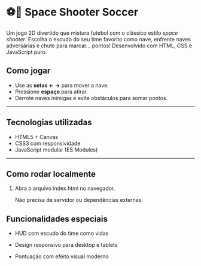 # ⚽🚀 Space Shooter Soccer

Um jogo 2D divertido que mistura futebol com o clássico estilo *space shooter*. Escolha o escudo do seu time favorito como nave, enfrente naves adversárias e chute para marcar... pontos! Desenvolvido com HTML, CSS e JavaScript puro.


## Como jogar

- Use as **setas ← →** para mover a nave.
- Pressione **espaço** para atirar.
- Derrote naves inimigas e evite obstáculos para somar pontos.

---

## Tecnologias utilizadas

- HTML5 + Canvas
- CSS3 com responsividade
- JavaScript modular (ES Modules)

---

## Como rodar localmente

1.  Abra o arquivo index.html no navegador.

    Não precisa de servidor ou dependências externas.



## Funcionalidades especiais

- HUD com escudo do time como vidas

- Design responsivo para desktop e tablets

- Pontuação com efeito visual moderno
